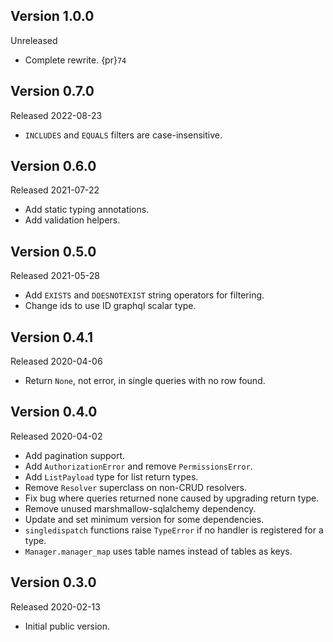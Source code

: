 Version 1.0.0
-------------

Unreleased

-   Complete rewrite. {pr}`74`


Version 0.7.0
-------------

Released 2022-08-23

-   `INCLUDES` and `EQUALS` filters are case-insensitive.


Version 0.6.0
-------------

Released 2021-07-22

-   Add static typing annotations.
-   Add validation helpers.


Version 0.5.0
-------------

Released 2021-05-28

-   Add `EXISTS` and `DOESNOTEXIST` string operators for filtering.
-   Change ids to use ID graphql scalar type.


Version 0.4.1
-------------

Released 2020-04-06

-   Return `None`, not error, in single queries with no row found.


Version 0.4.0
-------------

Released 2020-04-02

-   Add pagination support.
-   Add `AuthorizationError` and remove `PermissionsError`.
-   Add `ListPayload` type for list return types.
-   Remove `Resolver` superclass on non-CRUD resolvers.
-   Fix bug where queries returned none caused by upgrading return type.
-   Remove unused marshmallow-sqlalchemy dependency.
-   Update and set minimum version for some dependencies.
-   `singledispatch` functions raise `TypeError` if no handler is registered for
    a type.
-   `Manager.manager_map` uses table names instead of tables as keys.


Version 0.3.0
-------------

Released 2020-02-13

-   Initial public version.
